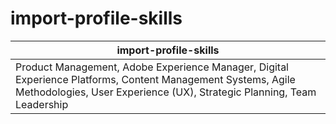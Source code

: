# import-profile-skills

| import-profile-skills |
|------------------------|
| Product Management, Adobe Experience Manager, Digital Experience Platforms, Content Management Systems, Agile Methodologies, User Experience (UX), Strategic Planning, Team Leadership |